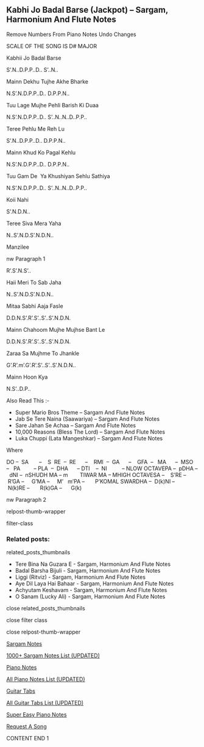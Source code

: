 
## Kabhi Jo Badal Barse (Jackpot) – Sargam, Harmonium And Flute Notes

Remove Numbers From Piano Notes
Undo Changes

SCALE OF THE SONG IS D# MAJOR

Kabhii Jo Badal Barse

S’.N..D.P.P..D.. S’..N..

Mainn Dekhu Tujhe Akhe Bharke

N.S’.N.D.P.P..D.. D.P.P.N..

Tuu Lage Mujhe Pehli Barish Ki Duaa

N.S’.N.D.P.P..D.. S’..N..N..D..P.P..

Teree Pehlu Me Reh Lu

S’.N..D.P.P..D.. D.P.P.N..

Mainn Khud Ko Pagal Kehlu

N.S’.N.D.P.P..D.. D.P.P.N..

Tuu Gam De  Ya Khushiyan Sehlu Sathiya

N.S’.N.D.P.P..D.. S’..N..N..D..P.P..

Koii Nahi

S’.N.D.N..

Teree Siva Mera Yaha

N..S’.N.D.S’.N.D.N..

Manzilee

nw Paragraph 1

R’.S’.N.S’..

Haii Meri To Sab Jaha

N..S’.N.D.S’.N.D.N..

Mitaa Sabhi Aaja Fasle

D.D.N.S’.R’.S’..S’..S’.N.D.N.

Mainn Chahoom Mujhe Mujhse Bant Le

D.D.N.S’.R’.S’..S’..S’.N.D.N.

Zaraa Sa Mujhme To Jhankle

G’.R’.m’.G’.R’.S’..S’..S’.N.D.N..

Mainn Hoon Kya

N.S’..D.P..



Also Read This :-



* Super Mario Bros Theme – Sargam And Flute Notes
* Jab Se Tere Naina (Saawariya) – Sargam And Flute Notes
* Sare Jahan Se Achaa – Sargam And Flute Notes
* 10,000 Reasons (Bless The Lord) – Sargam And Flute Notes
* Luka Chuppi (Lata Mangeshkar) – Sargam And Flute Notes

Where



DO –  SA       –    S  RE  –  RE      –    RMI  –  GA      –    GFA  –   MA      –  MSO  –   PA         – PLA  –  DHA      – DTI    –  NI          – NLOW OCTAVEPA –  pDHA –  dNI –  nSHUDH MA – m        TIWAR MA – MHIGH OCTAVESA –    S’RE –     R’GA –     G’MA –     M’   m’PA –       P’KOMAL SWARDHA –  D(k)NI –       N(k)RE –       R(k)GA –      G(k)

nw Paragraph 2



relpost-thumb-wrapper

filter-class

### Related posts:

related_posts_thumbnails

* Tere Bina Na Guzara E - Sargam, Harmonium And Flute Notes
* Badal Barsha Bijuli - Sargam, Harmonium And Flute Notes
* Liggi (Ritviz) - Sargam, Harmonium And Flute Notes
* Aye Dil Laya Hai Bahaar - Sargam, Harmonium And Flute Notes
* Achyutam Keshavam - Sargam, Harmonium And Flute Notes
* O Sanam (Lucky Ali) - Sargam, Harmonium And Flute Notes

close related_posts_thumbnails

close filter class

close relpost-thumb-wrapper

[Sargam Notes](https://www.notationsworld.com/sargam-notes.html)

[1000+ Sargam Notes List (UPDATED)](https://www.notationsworld.com/all-songs-list-sargam-notes.html)

[Piano Notes](https://www.notationsworld.com/piano-notes.html)

[All Piano Notes List (UPDATED)](https://www.notationsworld.com/all-songs-list-piano-notes.html)

[Guitar Tabs](https://www.notationsworld.com/guitar-tabs.html)

[All Guitar Tabs List (UPDATED)](https://www.notationsworld.com/all-songs-list-guitar-tabs.html)

[Super Easy Piano Notes](https://studywall.in/)

[Request A Song](https://www.notationsworld.com/request-a-song.html)

CONTENT END 1

